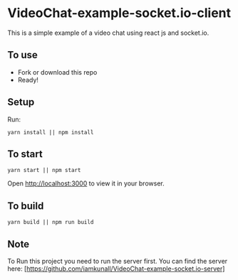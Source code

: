 # VideoChat-example-socket.io-client

This is a simple example of a video chat using react js and socket.io.

## To use

- Fork or download this repo
- Ready!

## Setup

Run:

```
yarn install || npm install
```

## To start

```
yarn start || npm start
```

Open [http://localhost:3000](http://localhost:3000) to view it in your browser.

## To build

```
yarn build || npm run build
```

## Note

 To Run this project you need to run the server first. You can find the server here: [https://github.com/iamkunall/VideoChat-example-socket.io-server]
